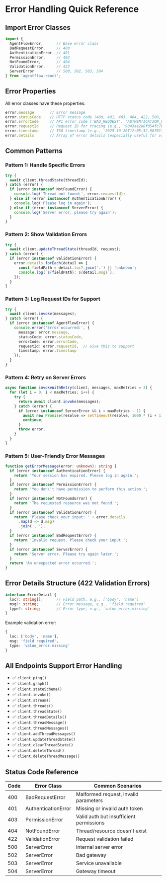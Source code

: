 # Error Handling Quick Reference

## Import Error Classes

```typescript
import {
  AgentFlowError,      // Base error class
  BadRequestError,     // 400
  AuthenticationError, // 401
  PermissionError,     // 403
  NotFoundError,       // 404
  ValidationError,     // 422
  ServerError          // 500, 502, 503, 504
} from 'agentflow-react';
```

## Error Properties

All error classes have these properties:

```typescript
error.message       // Error message
error.statusCode    // HTTP status code (400, 401, 403, 404, 422, 500, etc.)
error.errorCode     // API error code ('BAD_REQUEST', 'AUTHENTICATION_FAILED', etc.)
error.requestId     // Request ID for tracing (e.g., '9843ae2e8f054fc7b6fcadf743483a08')
error.timestamp     // ISO timestamp (e.g., '2025-10-26T12:05:32.987017')
error.details       // Array of error details (especially useful for validation errors)
```

## Common Patterns

### Pattern 1: Handle Specific Errors

```typescript
try {
  await client.threadState(threadId);
} catch (error) {
  if (error instanceof NotFoundError) {
    console.log('Thread not found:', error.requestId);
  } else if (error instanceof AuthenticationError) {
    console.log('Please log in again');
  } else if (error instanceof ServerError) {
    console.log('Server error, please try again');
  }
}
```

### Pattern 2: Show Validation Errors

```typescript
try {
  await client.updateThreadState(threadId, request);
} catch (error) {
  if (error instanceof ValidationError) {
    error.details.forEach(detail => {
      const fieldPath = detail.loc?.join('.') || 'unknown';
      console.log(`${fieldPath}: ${detail.msg}`);
    });
  }
}
```

### Pattern 3: Log Request IDs for Support

```typescript
try {
  await client.invoke(messages);
} catch (error) {
  if (error instanceof AgentFlowError) {
    console.error('Error occurred:', {
      message: error.message,
      statusCode: error.statusCode,
      errorCode: error.errorCode,
      requestId: error.requestId,  // Give this to support
      timestamp: error.timestamp
    });
  }
}
```

### Pattern 4: Retry on Server Errors

```typescript
async function invokeWithRetry(client, messages, maxRetries = 3) {
  for (let i = 0; i < maxRetries; i++) {
    try {
      return await client.invoke(messages);
    } catch (error) {
      if (error instanceof ServerError && i < maxRetries - 1) {
        await new Promise(resolve => setTimeout(resolve, 1000 * (i + 1)));
        continue;
      }
      throw error;
    }
  }
}
```

### Pattern 5: User-Friendly Error Messages

```typescript
function getErrorMessage(error: unknown): string {
  if (error instanceof AuthenticationError) {
    return 'Your session has expired. Please log in again.';
  }
  if (error instanceof PermissionError) {
    return 'You don\'t have permission to perform this action.';
  }
  if (error instanceof NotFoundError) {
    return 'The requested resource was not found.';
  }
  if (error instanceof ValidationError) {
    return 'Please check your input: ' + error.details
      .map(d => d.msg)
      .join(', ');
  }
  if (error instanceof BadRequestError) {
    return 'Invalid request. Please check your input.';
  }
  if (error instanceof ServerError) {
    return 'Server error. Please try again later.';
  }
  return 'An unexpected error occurred.';
}
```

## Error Details Structure (422 Validation Errors)

```typescript
interface ErrorDetail {
  loc?: string[];      // Field path, e.g., ['body', 'name']
  msg?: string;        // Error message, e.g., 'field required'
  type?: string;       // Error type, e.g., 'value_error.missing'
}
```

Example validation error:

```typescript
{
  loc: ['body', 'name'],
  msg: 'field required',
  type: 'value_error.missing'
}
```

## All Endpoints Support Error Handling

- ✅ `client.ping()`
- ✅ `client.graph()`
- ✅ `client.stateSchema()`
- ✅ `client.invoke()`
- ✅ `client.stream()`
- ✅ `client.threads()`
- ✅ `client.threadState()`
- ✅ `client.threadDetails()`
- ✅ `client.threadMessage()`
- ✅ `client.threadMessages()`
- ✅ `client.addThreadMessages()`
- ✅ `client.updateThreadState()`
- ✅ `client.clearThreadState()`
- ✅ `client.deleteThread()`
- ✅ `client.deleteThreadMessage()`

## Status Code Reference

| Code | Error Class | Common Scenarios |
|------|-------------|------------------|
| 400 | BadRequestError | Malformed request, invalid parameters |
| 401 | AuthenticationError | Missing or invalid auth token |
| 403 | PermissionError | Valid auth but insufficient permissions |
| 404 | NotFoundError | Thread/resource doesn't exist |
| 422 | ValidationError | Request validation failed |
| 500 | ServerError | Internal server error |
| 502 | ServerError | Bad gateway |
| 503 | ServerError | Service unavailable |
| 504 | ServerError | Gateway timeout |
